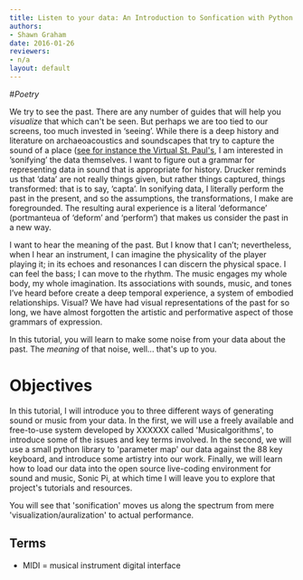 ```yaml
---
title: Listen to your data: An Introduction to Sonfication with Python
authors:
- Shawn Graham
date: 2016-01-26
reviewers:
- n/a
layout: default
---
```


#_Poetry_

We try to see the past. There are any number of guides that will help you _visualize_ that which can't be seen. But perhaps we are too tied to our screens, too much invested in ‘seeing’. While there is a deep history and literature on archaeoacoustics and soundscapes that try to capture the sound of a place ([see for instance the Virtual St. Paul's](http://www.digitalstudies.org/ojs/index.php/digital_studies/article/view/251/310), I am interested in ’sonifying’ the data themselves. I want to figure out a grammar for representing data in sound that is appropriate for history. Drucker reminds us that ‘data’ are not really things given, but rather things captured, things transformed: that is to say, ‘capta’. In sonifying data, I literally perform the past in the present, and so the assumptions, the transformations, I make are foregrounded. The resulting aural experience is a literal ‘deformance’ (portmanteua of ‘deform’ and ‘perform’) that makes us consider the past in a new way.

I want to hear the meaning of the past. But I know that I can’t; nevertheless, when I hear an instrument, I can imagine the physicality of the player playing it; in its echoes and resonances I can discern the physical space. I can feel the bass; I can move to the rhythm. The music engages my whole body, my whole imagination. Its associations with sounds, music, and tones I’ve heard before create a deep temporal experience, a system of embodied relationships. Visual? We have had visual representations of the past for so long, we have almost forgotten the artistic and performative aspect of those grammars of expression.

In this tutorial, you will learn to make some noise from your data about the past. The _meaning_ of that noise, well... that's up to you.

# Objectives

In this tutorial, I will introduce you to three different ways of generating sound or music from your data. In the first, we will use a freely available and free-to-use system developed by XXXXXX called 'Musicalgorithms', to introduce some of the issues and key terms involved. In the second, we will use a small python library to 'parameter map' our data against the 88 key keyboard, and introduce some artistry into our work. Finally, we will learn how to load our data into the open source live-coding environment for sound and music, Sonic Pi, at which time I will leave you to explore that project's tutorials and resources. 

You will see that 'sonification' moves us along the spectrum from mere 'visualization/auralization' to actual performance.

## Terms

+ MIDI = musical instrument digital interface

